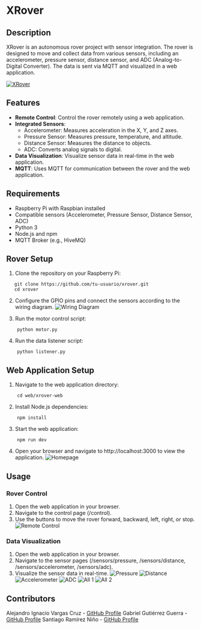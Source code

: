 # XRover

## Description

XRover is an autonomous rover project with sensor integration. The rover is designed to move and collect data from various sensors, including an accelerometer, pressure sensor, distance sensor, and ADC (Analog-to-Digital Converter). The data is sent via MQTT and visualized in a web application.

[![XRover](images/xrover.png)](https://www.youtube.com/shorts/KBhfExidcCY)

## Features

- **Remote Control**: Control the rover remotely using a web application.
- **Integrated Sensors**:
  - Accelerometer: Measures acceleration in the X, Y, and Z axes.
  - Pressure Sensor: Measures pressure, temperature, and altitude.
  - Distance Sensor: Measures the distance to objects.
  - ADC: Converts analog signals to digital.
- **Data Visualization**: Visualize sensor data in real-time in the web application.
- **MQTT**: Uses MQTT for communication between the rover and the web application.

## Requirements

- Raspberry Pi with Raspbian installed
- Compatible sensors (Accelerometer, Pressure Sensor, Distance Sensor, ADC)
- Python 3
- Node.js and npm
- MQTT Broker (e.g., HiveMQ)

##  Rover Setup

1. Clone the repository on your Raspberry Pi:
```
   git clone https://github.com/tu-usuario/xrover.git
   cd xrover
```
2. Configure the GPIO pins and connect the sensors according to the wiring diagram.
![Wiring Diagram](images/circuito.png)

3. Run the motor control script:
```
    python motor.py
```

4. Run the data listener script:
```    
    python listener.py
```

## Web Application Setup

1. Navigate to the web application directory:
```
    cd web/xrover-web
```

2. Install Node.js dependencies:
```
    npm install
```

3. Start the web application:
```
    npm run dev
```

4. Open your browser and navigate to http://localhost:3000 to view the application.
![Homepage](images/homepage.png)

## Usage

### Rover Control

1. Open the web application in your browser.
2. Navigate to the control page (/control).
3. Use the buttons to move the rover forward, backward, left, right, or stop.
![Remote Control](images/control.png)

### Data Visualization
1. Open the web application in your browser.
2. Navigate to the sensor pages (/sensors/pressure, /sensors/distance, /sensors/accelerometer, /sensors/adc).
3. Visualize the sensor data in real-time.
![Pressure](images/pressure.png)
![Distance](images/distance.png)
![Accelerometer](images/accelerometer.png)
![ADC](images/adc.png)
![All 1](images/all1.png)
![All 2](images/all2.png)

## Contributors
Alejandro Ignacio Vargas Cruz - [GitHub Profile](https://github.com/AlexNachoVC)
Gabriel Gutiérrez Guerra - [GitHub Profile](https://github.com/gaboggawewe)
Santiago Ramírez Niño - [GitHub Profile](https://github.com/SantiagoNinoX)
